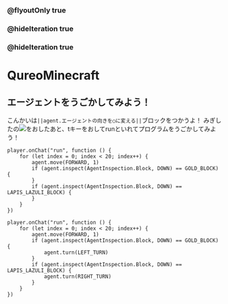 ### @flyoutOnly true
### @hideIteration true
### @hideIteration true
# QureoMinecraft

## エージェントをうごかしてみよう！

こんかいは``||agent.エージェントの向きを○に変える||``ブロックをつかうよ！
みぎしたの![](https://raw.githubusercontent.com/camp-minecraft/TechkidsCampTutorial/master/images/playbutton.png)をおしたあと、tキーをおしてrunといれてプログラムをうごかしてみよう！

```template
player.onChat("run", function () {
    for (let index = 0; index < 20; index++) {
        agent.move(FORWARD, 1)
        if (agent.inspect(AgentInspection.Block, DOWN) == GOLD_BLOCK) {
        }
        if (agent.inspect(AgentInspection.Block, DOWN) == LAPIS_LAZULI_BLOCK) {
        }
    }
})
```
```ghost
player.onChat("run", function () {
    for (let index = 0; index < 20; index++) {
        agent.move(FORWARD, 1)
        if (agent.inspect(AgentInspection.Block, DOWN) == GOLD_BLOCK) {
            agent.turn(LEFT_TURN)
        }
        if (agent.inspect(AgentInspection.Block, DOWN) == LAPIS_LAZULI_BLOCK) {
            agent.turn(RIGHT_TURN)
        }
    }
})
```